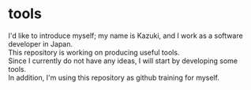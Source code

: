 # tools
I'd like to introduce myself; my name is Kazuki, and I work as a software developer in Japan.  
This repository is working on producing useful tools.  
Since I currently do not have any ideas, I will start by developing some tools.  
In addition, I'm using this repository as github training for myself.  

